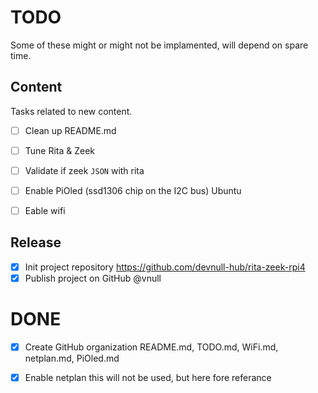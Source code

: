 # TODO

Some of these might or might not be implamented, will depend on spare time.

## Content

Tasks related to new content.

- [ ] Clean up README.md 

- [ ] Tune Rita & Zeek

- [ ] Validate if zeek `JSON` with rita  


- [ ] Enable PiOled (ssd1306 chip on the I2C bus) Ubuntu

- [ ] Eable wifi  

## Release

- [x] Init project repository https://github.com/devnull-hub/rita-zeek-rpi4
- [x] Publish project on GitHub @vnull

# DONE

- [x] Create GitHub organization README.md, TODO.md, WiFi.md, netplan.md, PiOled.md 

- [x] Enable netplan this will not be used, but here fore referance 
